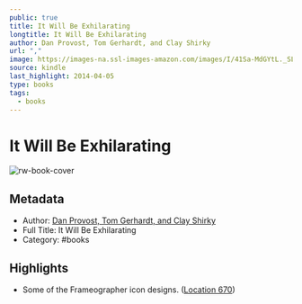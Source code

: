 ```yaml
---
public: true
title: It Will Be Exhilarating
longtitle: It Will Be Exhilarating
author: Dan Provost, Tom Gerhardt, and Clay Shirky
url: ","
image: https://images-na.ssl-images-amazon.com/images/I/41Sa-MdGYtL._SL200_.jpg
source: kindle
last_highlight: 2014-04-05
type: books
tags:
  - books
---
```

# It Will Be Exhilarating

![rw-book-cover](https://images-na.ssl-images-amazon.com/images/I/41Sa-MdGYtL._SL200_.jpg)

## Metadata
- Author: [Dan Provost, Tom Gerhardt, and Clay Shirky](Dan%20Provost,%20Tom%20Gerhardt,%20and%20Clay%20Shirky.md)
- Full Title: It Will Be Exhilarating
- Category: #books

## Highlights
- Some of the Frameographer icon designs. ([Location 670](https://readwise.io/to_kindle?action=open&asin=B0092OPXX4&location=670))

